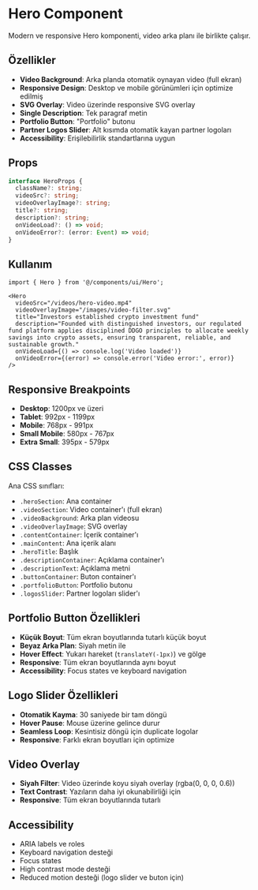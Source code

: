 # Hero Component

Modern ve responsive Hero komponenti, video arka planı ile birlikte çalışır.

## Özellikler

- **Video Background**: Arka planda otomatik oynayan video (full ekran)
- **Responsive Design**: Desktop ve mobile görünümleri için optimize edilmiş
- **SVG Overlay**: Video üzerinde responsive SVG overlay
- **Single Description**: Tek paragraf metin
- **Portfolio Button**: "Portfolio" butonu
- **Partner Logos Slider**: Alt kısımda otomatik kayan partner logoları
- **Accessibility**: Erişilebilirlik standartlarına uygun

## Props

```typescript
interface HeroProps {
  className?: string;
  videoSrc?: string;
  videoOverlayImage?: string;
  title?: string;
  description?: string;
  onVideoLoad?: () => void;
  onVideoError?: (error: Event) => void;
}
```

## Kullanım

```tsx
import { Hero } from '@/components/ui/Hero';

<Hero
  videoSrc="/videos/hero-video.mp4"
  videoOverlayImage="/images/video-filter.svg"
  title="Investors established crypto investment fund"
  description="Founded with distinguished investors, our regulated fund platform applies disciplined DDGO principles to allocate weekly savings into crypto assets, ensuring transparent, reliable, and sustainable growth."
  onVideoLoad={() => console.log('Video loaded')}
  onVideoError={(error) => console.error('Video error:', error)}
/>
```

## Responsive Breakpoints

- **Desktop**: 1200px ve üzeri
- **Tablet**: 992px - 1199px
- **Mobile**: 768px - 991px
- **Small Mobile**: 580px - 767px
- **Extra Small**: 395px - 579px

## CSS Classes

Ana CSS sınıfları:
- `.heroSection`: Ana container
- `.videoSection`: Video container'ı (full ekran)
- `.videoBackground`: Arka plan videosu
- `.videoOverlayImage`: SVG overlay
- `.contentContainer`: İçerik container'ı
- `.mainContent`: Ana içerik alanı
- `.heroTitle`: Başlık
- `.descriptionContainer`: Açıklama container'ı
- `.descriptionText`: Açıklama metni
- `.buttonContainer`: Buton container'ı
- `.portfolioButton`: Portfolio butonu
- `.logosSlider`: Partner logoları slider'ı

## Portfolio Button Özellikleri

- **Küçük Boyut**: Tüm ekran boyutlarında tutarlı küçük boyut
- **Beyaz Arka Plan**: Siyah metin ile
- **Hover Effect**: Yukarı hareket (`translateY(-1px)`) ve gölge
- **Responsive**: Tüm ekran boyutlarında aynı boyut
- **Accessibility**: Focus states ve keyboard navigation

## Logo Slider Özellikleri

- **Otomatik Kayma**: 30 saniyede bir tam döngü
- **Hover Pause**: Mouse üzerine gelince durur
- **Seamless Loop**: Kesintisiz döngü için duplicate logolar
- **Responsive**: Farklı ekran boyutları için optimize

## Video Overlay

- **Siyah Filter**: Video üzerinde koyu siyah overlay (rgba(0, 0, 0, 0.6))
- **Text Contrast**: Yazıların daha iyi okunabilirliği için
- **Responsive**: Tüm ekran boyutlarında tutarlı

## Accessibility

- ARIA labels ve roles
- Keyboard navigation desteği
- Focus states
- High contrast mode desteği
- Reduced motion desteği (logo slider ve buton için)
